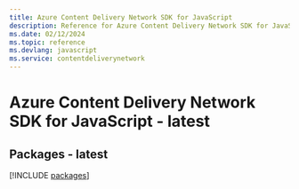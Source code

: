 ```yaml
---
title: Azure Content Delivery Network SDK for JavaScript
description: Reference for Azure Content Delivery Network SDK for JavaScript
ms.date: 02/12/2024
ms.topic: reference
ms.devlang: javascript
ms.service: contentdeliverynetwork
---
```

# Azure Content Delivery Network SDK for JavaScript - latest
## Packages - latest
[!INCLUDE [packages](content-delivery-network-index.md)]